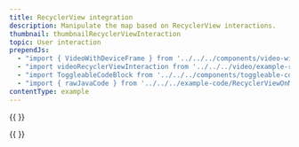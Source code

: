 ```yaml
---
title: RecyclerView integration
description: Manipulate the map based on RecyclerView interactions.
thumbnail: thumbnailRecyclerViewInteraction
topic: User interaction
prependJs:
  - "import { VideoWithDeviceFrame } from '../../../components/video-with-device-frame'"
  - "import videoRecyclerViewInteraction from '../../../video/example-recyclerview-interaction.mp4'"
  - "import ToggleableCodeBlock from '../../../components/toggleable-code-block'"
  - "import { rawJavaCode } from '../../../example-code/RecyclerViewOnMapActivity.js'"
contentType: example
---
```


{{
  <VideoWithDeviceFrame
    videoFile={videoRecyclerViewInteraction}
    rotation="vertical"
    device="pixel-2"
  />
}}

<!-- Any notes about this example would go here.  -->

{{
  <ToggleableCodeBlock
    java={rawJavaCode}
  />
}}
